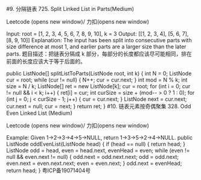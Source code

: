 
#9. 分隔链表
725. Split Linked List in Parts(Medium)

Leetcode (opens new window)/ 力扣(opens new window)

Input:
root = [1, 2, 3, 4, 5, 6, 7, 8, 9, 10], k = 3
Output: [[1, 2, 3, 4], [5, 6, 7], [8, 9, 10]]
Explanation:
The input has been split into consecutive parts with size difference at most 1, and earlier parts are a larger size than the later parts.
题目描述：把链表分隔成 k 部分，每部分的长度都应该尽可能相同，排在前面的长度应该大于等于后面的。

public ListNode[] splitListToParts(ListNode root, int k) {
int N = 0;
ListNode cur = root;
while (cur != null) {
N++;
cur = cur.next;
}
int mod = N % k;
int size = N / k;
ListNode[] ret = new ListNode[k];
cur = root;
for (int i = 0; cur != null && i < k; i++) {
ret[i] = cur;
int curSize = size + (mod-- > 0 ? 1 : 0);
for (int j = 0; j < curSize - 1; j++) {
cur = cur.next;
}
ListNode next = cur.next;
cur.next = null;
cur = next;
}
return ret;
}
#10. 链表元素按奇偶聚集
328. Odd Even Linked List (Medium)

Leetcode (opens new window)/ 力扣(opens new window)

Example:
Given 1->2->3->4->5->NULL,
return 1->3->5->2->4->NULL.
public ListNode oddEvenList(ListNode head) {
if (head == null) {
return head;
}
ListNode odd = head, even = head.next, evenHead = even;
while (even != null && even.next != null) {
odd.next = odd.next.next;
odd = odd.next;
even.next = even.next.next;
even = even.next;
}
odd.next = evenHead;
return head;
}
粤ICP备19071404号